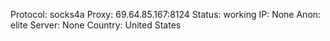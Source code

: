 Protocol: socks4a
Proxy: 69.64.85.167:8124
Status: working
IP: None
Anon: elite
Server: None
Country: United States

